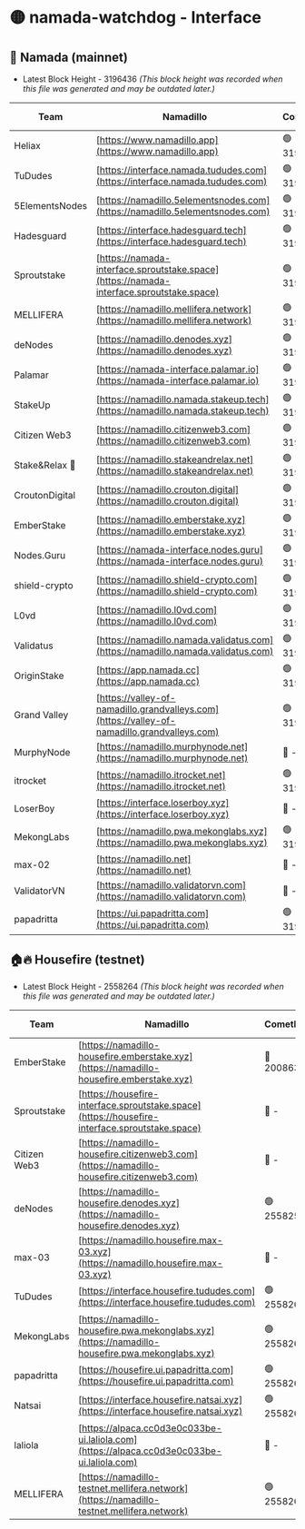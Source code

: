 # 🟡 namada-watchdog - Interface

## 🚀 Namada (mainnet)
- Latest Block Height - 3196436 *(This block height was recorded when this file was generated and may be outdated later.)*

| Team | Namadillo | CometBFT | Indexer | MASP Indexer |
|-|-|-|-|-|
| Heliax | [https://www.namadillo.app](https://www.namadillo.app) | 🟢 3196413 | 🟢 3196413 | 🟢 3196413 |
| TuDudes | [https://interface.namada.tududes.com](https://interface.namada.tududes.com) | 🟢 3196414 | 🟢 3196413 | 🟢 3196413 |
| 5ElementsNodes | [https://namadillo.5elementsnodes.com](https://namadillo.5elementsnodes.com) | 🟢 3196414 | 🟢 3196414 | 🟢 3196414 |
| Hadesguard | [https://interface.hadesguard.tech](https://interface.hadesguard.tech) | 🟢 3196414 | 🟢 3196414 | 🟢 3196414 |
| Sproutstake | [https://namada-interface.sproutstake.space](https://namada-interface.sproutstake.space) | 🟢 3196415 | 🟢 3196415 | 🟢 3196415 |
| MELLIFERA | [https://namadillo.mellifera.network](https://namadillo.mellifera.network) | 🟢 3196416 | 🟢 3196416 | 🟢 3196416 |
| deNodes | [https://namadillo.denodes.xyz](https://namadillo.denodes.xyz) | 🟢 3196416 | 🟢 3196416 | 🟢 3196416 |
| Palamar | [https://namada-interface.palamar.io](https://namada-interface.palamar.io) | 🟢 3196417 | 🟢 3196416 | 🟢 3196417 |
| StakeUp | [https://namadillo.namada.stakeup.tech](https://namadillo.namada.stakeup.tech) | 🟢 3196417 | 🟢 3196417 | 🟢 3196417 |
| Citizen Web3 | [https://namadillo.citizenweb3.com](https://namadillo.citizenweb3.com) | 🟢 3196418 | 🟢 3196417 | 🟢 3196418 |
| Stake&Relax 🦥 | [https://namadillo.stakeandrelax.net](https://namadillo.stakeandrelax.net) | 🟢 3196418 | 🟢 3196418 | 🟢 3196418 |
| CroutonDigital | [https://namadillo.crouton.digital](https://namadillo.crouton.digital) | 🟢 3196419 | 🟢 3196419 | 🟢 3196419 |
| EmberStake | [https://namadillo.emberstake.xyz](https://namadillo.emberstake.xyz) | 🟢 3196419 | 🟢 3196419 | 🟢 3196419 |
| Nodes.Guru | [https://namada-interface.nodes.guru](https://namada-interface.nodes.guru) | 🟢 3196420 | 🟢 3196420 | 🟢 3196420 |
| shield-crypto | [https://namadillo.shield-crypto.com](https://namadillo.shield-crypto.com) | 🟢 3196420 | 🟢 3196420 | 🟢 3196420 |
| L0vd | [https://namadillo.l0vd.com](https://namadillo.l0vd.com) | 🟢 3196421 | 🟢 3196421 | 🟢 3196421 |
| Validatus | [https://namadillo.namada.validatus.com](https://namadillo.namada.validatus.com) | 🟢 3196422 | 🟢 3196422 | 🟢 3196421 |
| OriginStake | [https://app.namada.cc](https://app.namada.cc) | 🟢 3196422 | 🟢 3196422 | 🟢 3196422 |
| Grand Valley | [https://valley-of-namadillo.grandvalleys.com](https://valley-of-namadillo.grandvalleys.com) | 🟢 3196422 | 🟢 3196422 | 🟢 3196422 |
| MurphyNode | [https://namadillo.murphynode.net](https://namadillo.murphynode.net) | 🔴 - | 🔴 - | 🔴 - |
| itrocket | [https://namadillo.itrocket.net](https://namadillo.itrocket.net) | 🟢 3196426 | 🟢 3196426 | 🟢 3196426 |
| LoserBoy | [https://interface.loserboy.xyz](https://interface.loserboy.xyz) | 🔴 - | 🔴 - | 🔴 - |
| MekongLabs | [https://namadillo.pwa.mekonglabs.xyz](https://namadillo.pwa.mekonglabs.xyz) | 🟢 3196432 | 🟢 3196431 | 🟢 3196431 |
| max-02 | [https://namadillo.net](https://namadillo.net) | 🔴 - | 🔴 - | 🔴 - |
| ValidatorVN | [https://namadillo.validatorvn.com](https://namadillo.validatorvn.com) | 🔴 - | 🔴 - | 🔴 - |
| papadritta | [https://ui.papadritta.com](https://ui.papadritta.com) | 🟢 3196436 | 🟢 3196436 | 🟢 3196435 |

## 🏠🔥 Housefire (testnet)
- Latest Block Height - 2558264 *(This block height was recorded when this file was generated and may be outdated later.)*

| Team | Namadillo | CometBFT | Indexer | MASP Indexer |
|-|-|-|-|-|
| EmberStake | [https://namadillo-housefire.emberstake.xyz](https://namadillo-housefire.emberstake.xyz) | 🔴 2008636 | 🔴 - | 🔴 - |
| Sproutstake | [https://housefire-interface.sproutstake.space](https://housefire-interface.sproutstake.space) | 🔴 - | 🔴 - | 🔴 - |
| Citizen Web3 | [https://namadillo-housefire.citizenweb3.com](https://namadillo-housefire.citizenweb3.com) | 🔴 - | 🔴 - | 🔴 - |
| deNodes | [https://namadillo-housefire.denodes.xyz](https://namadillo-housefire.denodes.xyz) | 🟢 2558253 | 🟢 2558253 | 🟢 2558253 |
| max-03 | [https://namadillo.housefire.max-03.xyz](https://namadillo.housefire.max-03.xyz) | 🔴 - | 🔴 - | 🔴 - |
| TuDudes | [https://interface.housefire.tududes.com](https://interface.housefire.tududes.com) | 🟢 2558262 | 🟢 2558262 | 🟢 2558261 |
| MekongLabs | [https://namadillo-housefire.pwa.mekonglabs.xyz](https://namadillo-housefire.pwa.mekonglabs.xyz) | 🟢 2558262 | 🟢 2558262 | 🟢 2558262 |
| papadritta | [https://housefire.ui.papadritta.com](https://housefire.ui.papadritta.com) | 🟢 2558262 | 🟢 2558262 | 🟢 2558262 |
| Natsai | [https://interface.housefire.natsai.xyz](https://interface.housefire.natsai.xyz) | 🟢 2558263 | 🟢 2558262 | 🟢 2558263 |
| laliola | [https://alpaca.cc0d3e0c033be-ui.laliola.com](https://alpaca.cc0d3e0c033be-ui.laliola.com) | 🔴 - | 🔴 - | 🔴 - |
| MELLIFERA | [https://namadillo-testnet.mellifera.network](https://namadillo-testnet.mellifera.network) | 🟢 2558264 | 🟢 2558264 | 🟢 2558264 |

